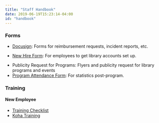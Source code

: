 ```yaml
---
title: "Staff Handbook"
date: 2019-06-19T15:23:14-04:00
id: "handbook"
---
```

<div class="container">

<h3>Forms</h3>
<ul>
<li><p><a href="https://app.docusign.com/templates?view=shared" target="_blank">Docusign</a>: Forms for reimbursement requests, incident reports, etc.</p></li>

<li><a href="https://intranet.leblibrary.com/new-employee-request-form/" target="_blank">New Hire Form</a>: For employees to get library accounts set up.</p></li>
<li><a href'https://docs.google.com/forms/d/e/1FAIpQLScHYk4xlGqnZFDFDJH79so54vxFVgcux51WtCvKV-5ozWFrrw/viewform" target="_blank">Publicity Request for Programs</a>: Flyers and publicity request for library programs and events</li>
<li><a href="https://docs.google.com/forms/d/e/1FAIpQLSd6PjSjT6JvJWQHiBe4HFc_qoNhPorZU67oAWPqEmZULfnpog/viewform" target="_blank">Program Attendance Form</a>: For statistics post-program.</li>
</ul>

<h3>Training</h3>

<div class="main">

<h4>New Employee</h4>
<ul>
  <li><a href="https://docs.google.com/document/d/1jPrIvRVe3zzDa6fcZg5tkTgJbubp03wd74QFaDaV15U/edit#heading=h.ifk18cgsk57l" target="_blank">Training Checklist</a></li>
  <li><a href="https://docs.google.com/document/d/1YO8Zu01ju3h9xt3zftaLBoof2a8xJgmm3bTH9q2499M/edit?usp=sharing" target="_blank">Koha Training</a></li>
</ul>
